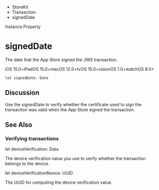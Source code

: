 

- StoreKit
- Transaction
-  signedDate 

Instance Property

# signedDate

The date that the App Store signed the JWS transaction.

iOS 15.0+iPadOS 15.0+macOS 12.0+tvOS 15.0+visionOS 1.0+watchOS 8.0+

``` source
let signedDate: Date
```

## Discussion

Use the signedDate to verify whether the certificate used to sign the transaction was valid when the App Store signed the transaction.

## See Also

### Verifying transactions

let deviceVerification: Data

The device verification value you use to verify whether the transaction belongs to the device.

let deviceVerificationNonce: UUID

The UUID for computing the device verification value.

